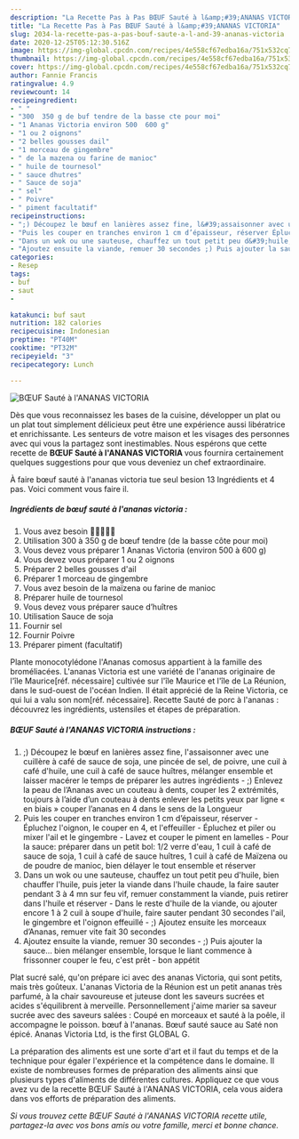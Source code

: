 ```yaml
---
description: "La Recette Pas à Pas BŒUF Sauté à l&amp;#39;ANANAS VICTORIA"
title: "La Recette Pas à Pas BŒUF Sauté à l&amp;#39;ANANAS VICTORIA"
slug: 2034-la-recette-pas-a-pas-bouf-saute-a-l-and-39-ananas-victoria
date: 2020-12-25T05:12:30.516Z
image: https://img-global.cpcdn.com/recipes/4e558cf67edba16a/751x532cq70/boeuf-saute-a-lananas-victoria-photo-principale-de-la-recette.jpg
thumbnail: https://img-global.cpcdn.com/recipes/4e558cf67edba16a/751x532cq70/boeuf-saute-a-lananas-victoria-photo-principale-de-la-recette.jpg
cover: https://img-global.cpcdn.com/recipes/4e558cf67edba16a/751x532cq70/boeuf-saute-a-lananas-victoria-photo-principale-de-la-recette.jpg
author: Fannie Francis
ratingvalue: 4.9
reviewcount: 14
recipeingredient:
- " "
- "300  350 g de buf tendre de la basse cte pour moi"
- "1 Ananas Victoria environ 500  600 g"
- "1 ou 2 oignons"
- "2 belles gousses dail"
- "1 morceau de gingembre"
- " de la mazena ou farine de manioc"
- " huile de tournesol"
- " sauce dhutres"
- " Sauce de soja"
- " sel"
- " Poivre"
- " piment facultatif"
recipeinstructions:
- ";) Découpez le bœuf en lanières assez fine, l&#39;assaisonner avec une cuillère à café de sauce de soja, une pincée de sel, de poivre, une cuil à café d&#39;huile, une cuil à café de sauce huîtres, mélanger ensemble et laisser macérer le temps de préparer les autres ingrédients  ;) Enlevez la peau de l’Ananas avec un couteau à dents, couper les 2 extrémités, toujours à l’aide d’un couteau à dents enlever les petits yeux par ligne « en biais » couper l’ananas en 4 dans le sens de la Longueur"
- "Puis les couper en tranches environ 1 cm d’épaisseur, réserver Épluchez l&#39;oignon, le couper en 4, et l&#39;effeuiller  Épluchez et piler ou mixer l&#39;ail et le gingembre Lavez et couper le piment en lamelles Pour la sauce: préparer dans un petit bol: 1/2 verre d&#39;eau, 1 cuil à café de sauce de soja, 1 cuil à café de sauce huîtres, 1 cuil à café de Maïzena ou de poudre de manioc, bien délayer le tout ensemble et réserver"
- "Dans un wok ou une sauteuse, chauffez un tout petit peu d&#39;huile, bien chauffer l&#39;huile, puis jeter la viande dans l&#39;huile chaude, la faire sauter pendant 3 à 4 mn sur feu vif, remuer constamment la viande, puis retirer dans l&#39;huile et réserver Dans le reste d&#39;huile de la viande, ou ajouter encore 1 à 2 cuil à soupe d&#39;huile, faire sauter pendant 30 secondes l&#39;ail, le gingembre et l&#39;oignon effeuillé ;) Ajoutez ensuite les morceaux d’Ananas, remuer vite fait 30 secondes"
- "Ajoutez ensuite la viande, remuer 30 secondes ;) Puis ajouter la sauce… bien mélanger ensemble, lorsque le liant commence à frissonner couper le feu, c&#39;est prêt  bon appétit"
categories:
- Resep
tags:
- buf
- saut
- 

katakunci: buf saut  
nutrition: 182 calories
recipecuisine: Indonesian
preptime: "PT40M"
cooktime: "PT32M"
recipeyield: "3"
recipecategory: Lunch

---
```



![BŒUF Sauté à l&#39;ANANAS VICTORIA](https://img-global.cpcdn.com/recipes/4e558cf67edba16a/751x532cq70/boeuf-saute-a-lananas-victoria-photo-principale-de-la-recette.jpg)

Dès que vous reconnaissez les bases de la cuisine, développer un plat ou un plat tout simplement délicieux peut être une expérience aussi libératrice et enrichissante. Les senteurs de votre maison et les visages des personnes avec qui vous la partagez sont inestimables. Nous espérons que cette recette de <strong> BŒUF Sauté à l&#39;ANANAS VICTORIA </strong> vous fournira certainement quelques suggestions pour que vous deveniez un chef extraordinaire.

<!--inarticleads1-->

À faire bœuf sauté à l&#39;ananas victoria tue seul besion 13 Ingrédients et 4 pas. Voici comment vous faire il.

##### Ingrédients de bœuf sauté à l&#39;ananas victoria :

1. Vous avez besoin  🍍🍍🍍🐄🐄
1. Utilisation 300 à 350 g de bœuf tendre (de la basse côte pour moi)
1. Vous devez vous préparer 1 Ananas Victoria (environ 500 à 600 g)
1. Vous devez vous préparer 1 ou 2 oignons
1. Préparer 2 belles gousses d&#39;ail
1. Préparer 1 morceau de gingembre
1. Vous avez besoin  de la maïzena ou farine de manioc
1. Préparer  huile de tournesol
1. Vous devez vous préparer  sauce d’huîtres
1. Utilisation  Sauce de soja
1. Fournir  sel
1. Fournir  Poivre
1. Préparer  piment (facultatif)


Plante monocotylédone l&#39;Ananas comosus appartient à la famille des broméliacées. L&#39;ananas Victoria est une variété de l&#39;ananas originaire de l&#39;île Maurice[réf. nécessaire] cultivée sur l&#39;île Maurice et l&#39;île de La Réunion, dans le sud-ouest de l&#39;océan Indien. Il était apprécié de la Reine Victoria, ce qui lui a valu son nom[réf. nécessaire]. Recette Sauté de porc à l&#39;ananas : découvrez les ingrédients, ustensiles et étapes de préparation. 

<!--inarticleads2-->

##### BŒUF Sauté à l&#39;ANANAS VICTORIA instructions :

1. ;) Découpez le bœuf en lanières assez fine, l&#39;assaisonner avec une cuillère à café de sauce de soja, une pincée de sel, de poivre, une cuil à café d&#39;huile, une cuil à café de sauce huîtres, mélanger ensemble et laisser macérer le temps de préparer les autres ingrédients  - ;) Enlevez la peau de l’Ananas avec un couteau à dents, couper les 2 extrémités, toujours à l’aide d’un couteau à dents enlever les petits yeux par ligne « en biais » couper l’ananas en 4 dans le sens de la Longueur
1. Puis les couper en tranches environ 1 cm d’épaisseur, réserver - Épluchez l&#39;oignon, le couper en 4, et l&#39;effeuiller  - Épluchez et piler ou mixer l&#39;ail et le gingembre - Lavez et couper le piment en lamelles - Pour la sauce: préparer dans un petit bol: 1/2 verre d&#39;eau, 1 cuil à café de sauce de soja, 1 cuil à café de sauce huîtres, 1 cuil à café de Maïzena ou de poudre de manioc, bien délayer le tout ensemble et réserver
1. Dans un wok ou une sauteuse, chauffez un tout petit peu d&#39;huile, bien chauffer l&#39;huile, puis jeter la viande dans l&#39;huile chaude, la faire sauter pendant 3 à 4 mn sur feu vif, remuer constamment la viande, puis retirer dans l&#39;huile et réserver - Dans le reste d&#39;huile de la viande, ou ajouter encore 1 à 2 cuil à soupe d&#39;huile, faire sauter pendant 30 secondes l&#39;ail, le gingembre et l&#39;oignon effeuillé - ;) Ajoutez ensuite les morceaux d’Ananas, remuer vite fait 30 secondes
1. Ajoutez ensuite la viande, remuer 30 secondes - ;) Puis ajouter la sauce… bien mélanger ensemble, lorsque le liant commence à frissonner couper le feu, c&#39;est prêt  - bon appétit


Plat sucré salé, qu&#39;on prépare ici avec des ananas Victoria, qui sont petits, mais très goûteux. L&#39;ananas Victoria de la Réunion est un petit ananas très parfumé, à la chair savoureuse et juteuse dont les saveurs sucrées et acides s&#39;équilibrent à merveille. Personnellement j&#39;aime marier sa saveur sucrée avec des saveurs salées : Coupé en morceaux et sauté à la poêle, il accompagne le poisson. bœuf à l&#39;ananas. Bœuf sauté sauce au Saté non épicé. Ananas Victoria Ltd, is the first GLOBAL G. 

<!--inarticleads1-->

<p>
La préparation des aliments est une sorte d'art et il faut du temps et de la technique pour égaler l'expérience et la compétence dans le domaine. Il existe de nombreuses formes de préparation des aliments ainsi que plusieurs types d'aliments de différentes cultures. Appliquez ce que vous avez vu de la recette BŒUF Sauté à l&#39;ANANAS VICTORIA, cela vous aidera dans vos efforts de préparation des aliments.
</p>

<p>
<i>Si vous trouvez cette BŒUF Sauté à l&#39;ANANAS VICTORIA recette utile, partagez-la avec vos bons amis ou votre famille, merci et bonne chance.</i>
</p>
